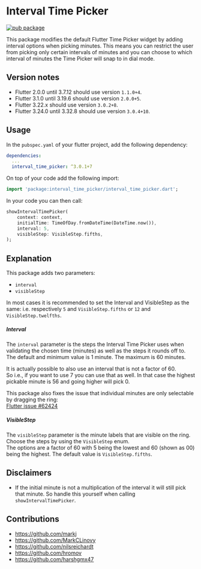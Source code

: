 # Interval Time Picker

[![pub package](https://img.shields.io/pub/v/interval_time_picker.svg?label=interval_time_picker&color=blue)](https://pub.dartlang.org/packages/interval_time_picker)

This package modifies the default Flutter Time Picker widget by adding interval options when picking minutes. This means you can restrict the user from picking only certain intervals of minutes and you can choose to which interval of minutes the Time Picker will snap to in dial mode.


## Version notes
* Flutter 2.0.0 until 3.7.12 should use version `1.1.0+4`.
* Flutter 3.1.0 until 3.19.6 should use version `2.0.0+5`.
* Flutter 3.22.x should use version `3.0.2+8`.
* Flutter 3.24.0 until 3.32.8 should use version `3.0.4+10`.

## Usage

In the `pubspec.yaml` of your flutter project, add the following dependency:

```yaml
dependencies:
  ...
  interval_time_picker: ^3.0.1+7
```

On top of your code add the following import:

```dart
import 'package:interval_time_picker/interval_time_picker.dart';
```

In your code you can then call:

```dart
showIntervalTimePicker(
    context: context,
    initialTime: TimeOfDay.fromDateTime(DateTime.now()),
    interval: 5,
    visibleStep: VisibleStep.fifths,
);
```

## Explanation

This package adds two parameters:
* `interval`
* `visibleStep`

In most cases it is recommended to set the Interval and VisibleStep as the same:
i.e. respectively `5` and `VisibleStep.fifths` or `12` and `VisibleStep.twelfths`.

##### Interval
The `interval` parameter is the steps the Interval Time Picker uses when validating the chosen time (minutes) as well as the steps it rounds off to.\
The default and minimum value is 1 minute. The maximum is 60 minutes.

It is actually possible to also use an interval that is not a factor of 60.\
So i.e., if you want to use 7 you can use that as well. In that case the highest pickable minute is 56 and going higher will pick 0.

This package also fixes the issue that individual minutes are only selectable by dragging the ring:\
[Flutter issue #62424](https://github.com/flutter/flutter/issues/62424)

##### VisibleStep
The `visibleStep` parameter is the minute labels that are visible on the ring. Choose the steps by using the `VisibleStep` enum.\
The options are a factor of 60 with 5 being the lowest and 60 (shown as 00) being the highest. The default value is `VisibleStep.fifths`.

## Disclaimers

* If the initial minute is not a multiplication of the interval it will still pick that minute.
  So handle this yourself when calling `showIntervalTimePicker`.

## Contributions
- https://github.com/markj
- https://github.com/MarkCLinovy
- https://github.com/nilsreichardt
- https://github.com/hromov
- https://github.com/harshgmx47
